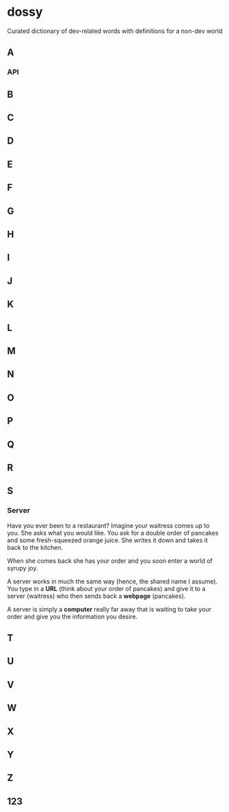 # dossy
Curated dictionary of dev-related words with definitions for a non-dev world


## A
### API

## B

## C

## D

## E

## F

## G

## H

## I

## J

## K

## L

## M

## N

## O

## P

## Q

## R

## S

### Server
Have you ever been to a restaurant? Imagine your waitress comes up to you. She asks what you would like. You ask for a double order of pancakes and some fresh-squeezed orange juice. She writes it down and takes it back to the kitchen.

When she comes back she has your order and you soon enter a world of syrupy joy.

A server works in much the same way (hence, the shared name I assume). You type in a __URL__ (think about your order of pancakes) and give it to a server (waitress) who then sends back a __webpage__ (pancakes).

A server is simply a __computer__ really far away that is waiting to take your order and give you the information you desire.

## T

## U

## V

## W

## X

## Y

## Z

## 123
